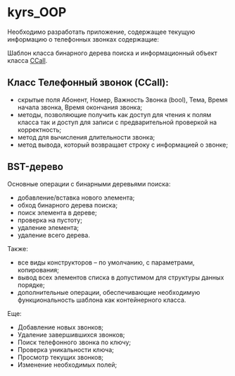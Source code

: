 # kyrs_OOP

Необходимо разработать приложение, содержащее текущую информацию о телефонных звонках содержащие:

Шаблон класса бинарного дерева поиска и информационный объект класса [CCall](https://github.com/Oktawn/labs_OOP/tree/labs_2).

## Класс Телефонный звонок (CCall):

  
* скрытые поля Абонент, Номер, Важность Звонка (bool), Тема, Время начала звонка, Время окончания звонка;
* методы, позволяющие получить как доступ для чтения к полям класса так и доступ для записи с предварительной проверкой на корректность;
* метод для вычисления длительности звонка;
* метод вывода, который возвращает строку с информацией о звонке;

## BST-дерево

Основные операции  с бинарными деревьями поиска:

*  добавление/вставка нового элемента;
*  обход бинарного дерева поиска; 
*  поиск элемента в дереве;
*  проверка на пустоту;
*  удаление элемента;
*  удаление всего дерева.

Также:

*	все виды конструкторов – по умолчанию, с параметрами, копирования;
*	вывод всех элементов списка в допустимом для структуры данных порядке;
*	дополнительные операции, обеспечивающие необходимую функциональность шаблона как контейнерного класса.

Еще: 

*	Добавление новых звонков;
*	Удаление завершившихся звонков;
*	Поиск телефонного звонка по ключу;
*	Проверка уникальности ключа;
*	Просмотр текущих звонков;
*	Изменение необходимых полей;



